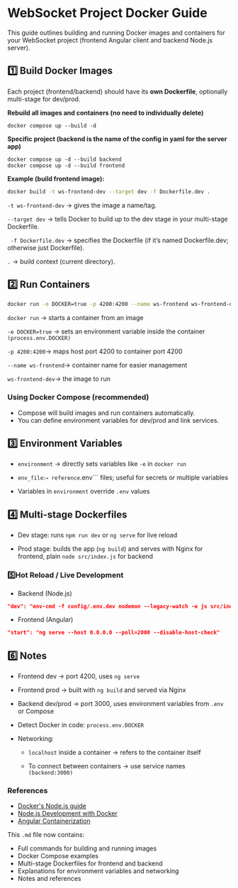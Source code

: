 # WebSocket Project Docker Guide

This guide outlines building and running Docker images and containers for your WebSocket project (frontend Angular client and backend Node.js server).

## 1️⃣ Build Docker Images

Each project (frontend/backend) should have its **own Dockerfile**, optionally multi-stage for dev/prod.

**Rebuild all images and containers (no need to individually delete)**
```
docker compose up --build -d
```

**Specific project (backend is the name of the config in yaml for the server app)**
```
docker compose up -d --build backend 
docker compose up -d --build frontend
```

**Example (build frontend image):**
```bash
docker build -t ws-frontend-dev --target dev -f Dockerfile.dev .
```

```-t ws-frontend-dev``` → gives the image a name/tag.

```--target dev```  → tells Docker to build up to the dev stage in your multi-stage Dockerfile.

``` -f Dockerfile.dev```  → specifies the Dockerfile (if it’s named Dockerfile.dev; otherwise just Dockerfile).

```.```  → build context (current directory).

## 2️⃣ Run Containers
```bash 
docker run -e DOCKER=true -p 4200:4200 --name ws-frontend ws-frontend-dev
```

```docker run``` →  starts a container from an image

```-e DOCKER=true``` → sets an environment variable inside the container ```(process.env.DOCKER)```

```-p 4200:4200```→ maps host port 4200 to container port 4200

```--name ws-frontend```→ container name for easier management

```ws-frontend-dev```→ the image to run

### Using Docker Compose (recommended)
- Compose will build images and run containers automatically.
- You can define environment variables for dev/prod and link services.

## 3️⃣ Environment Variables
- ```environment``` → directly sets variables like ```-e``` in ```docker run```

- ```env_file```:``` → reference ```.env``` files; useful for secrets or multiple variables

- Variables in ```environment``` override ```.env``` values

## 4️⃣ Multi-stage Dockerfiles
- Dev stage: runs ```npm run dev``` or ```ng serve``` for live reload

- Prod stage: builds the app (```ng build```) and serves with Nginx for frontend, plain ```node src/index.js``` for backend

### 5️⃣Hot Reload / Live Development
- Backend (Node.js)
```json
"dev": "env-cmd -f config/.env.dev nodemon --legacy-watch -e js src/index.js"
```

- Frontend (Angular)
```json
"start": "ng serve --host 0.0.0.0 --poll=2000 --disable-host-check"
```

## 6️⃣ Notes
- Frontend dev → port 4200, uses ```ng serve```

- Frontend prod → built with ```ng build``` and served via Nginx

- Backend dev/prod → port 3000, uses environment variables from ```.env``` or Compose

- Detect Docker in code: ```process.env.DOCKER```

- Networking:

    - ```localhost``` inside a container → refers to the container itself

    - To connect between containers → use service names ```(backend:3000)```

### References
* [Docker's Node.js guide](https://docs.docker.com/language/nodejs/)
* [Node.js Development with Docker](https://docs.docker.com/guides/nodejs/develop/)
* [Angular Containerization](https://docs.docker.com/guides/angular/containerize/)

This `.md` file now contains:  

- Full commands for building and running images  
- Docker Compose examples  
- Multi-stage Dockerfiles for frontend and backend  
- Explanations for environment variables and networking  
- Notes and references  

